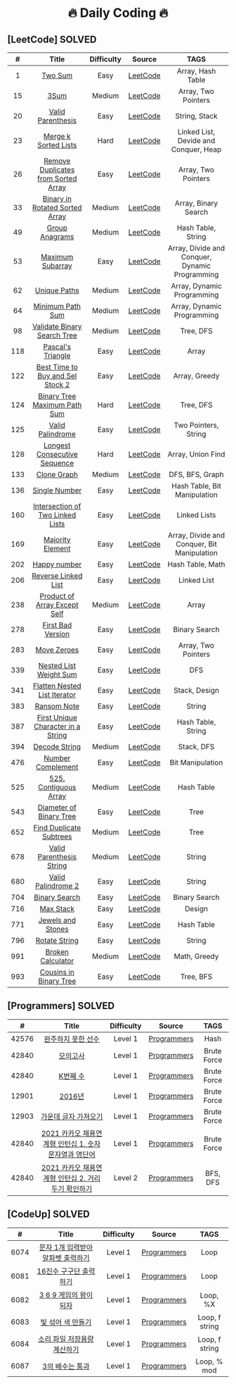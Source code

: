 <h1 align="center">
  🔥 Daily Coding 🔥
</h1>

## [LeetCode] SOLVED
|  #  | Title | Difficulty | Source | TAGS |
| :-: | :---: | :--------: | :----: | :--: | 
|  1  |  [Two Sum](Leetcode/1-Two_Sum.py) |Easy| [LeetCode](https://leetcode.com/problems/two-sum/) | Array, Hash Table |
|  15  | [3Sum](Leetcode/15-3Sum.py) |Medium| [LeetCode](https://leetcode.com/problems/3sum/) | Array, Two Pointers   |
|  20  | [Valid Parenthesis](Leetcode/20-Valid-Parenthesis.py) |Easy| [LeetCode](https://leetcode.com/problems/3sum/) | String, Stack   |
|  23  | [Merge k Sorted Lists](Leetcode/23-Merge-k-Sorted-Lists.py) |Hard| [LeetCode](https://leetcode.com/problems/merge-k-sorted-lists/) | Linked List, Devide and Conquer, Heap   |
|  26  | [Remove Duplicates from Sorted Array](Leetcode/26-Remove_Duplicates_from_Sorted_Array.js) |Easy | [LeetCode](https://leetcode.com/problems/remove-duplicates-from-sorted-array/) | Array, Two Pointers |
|  33  | [Binary in Rotated Sorted Array](Leetcode/33-Binary_in_Rotated_Sorted_Array.py) |Medium | [LeetCode](https://leetcode.com/problems/search-in-rotated-sorted-array/) | Array, Binary Search |
|  49  | [Group Anagrams](Leetcode/49-Group_Anagrams.py) |Medium | [LeetCode](https://leetcode.com/problems/group-anagrams/) | Hash Table, String |
|  53  | [Maximum Subarray](Leetcode/53-Maximum_Subarray.py) |Easy | [LeetCode](https://leetcode.com/problems/maximum-subarray/) | Array, Divide and Conquer, Dynamic Programming|
|  62  | [Unique Paths](Leetcode/62-Unique_Paths.py) |Medium | [LeetCode](https://leetcode.com/problems/unique-paths/) | Array, Dynamic Programming|
| 64   | [Minimum Path Sum](Leetcode/64-Minimum_Path_Sum.py) |Medium | [LeetCode](https://leetcode.com/problems/minimum-path-sum/) | Array, Dynamic Programming |
|  98  | [Validate Binary Search Tree](Leetcode/98-Validate_Binary_Search_Tree.py) |Medium | [LeetCode](https://leetcode.com/problems/validate-binary-search-tree/) | Tree, DFS |
|  118  | [Pascal's Triangle](Leetcode/118-Pascal's_Triangle.py) |Easy | [LeetCode](https://leetcode.com/problems/pascals-triangle/) |Array |
|  122  | [Best Time to Buy and Sel Stock 2](Leetcode/118-Pascal's_Triangle.py) |Easy | [LeetCode](https://leetcode.com/problems/best-time-to-buy-and-sell-stock-ii/) |Array, Greedy |
| 124   | [Binary Tree Maximum Path Sum](Leetcode/124-Binary_Tree_Maximum_Path_Sum.py) |Hard | [LeetCode](https://leetcode.com/problems/binary-tree-maximum-path-sum/) | Tree, DFS|
|  125  | [Valid Palindrome](Leetcode/125-Valid_Palindrome.py) |Easy | [LeetCode](https://leetcode.com/problems/valid-palindrome/) |Two Pointers, String |
|  128  | [Longest Consecutive Sequence](128-Longest-Consecutive-Sequence.py) |Hard | [LeetCode](https://leetcode.com/problems/longest-consecutive-sequence/) |Array, Union Find |
|  133  | [Clone Graph](Leetcode/133-Clone_Graph.py)   |Medium | [LeetCode](https://leetcode.com/problems/clone-graph/) | DFS, BFS, Graph|
| 136   | [Single Number](Leetcode/136-Single_Number.py)   |Easy | [LeetCode](https://leetcode.com/problems/single-number/) |Hash Table, Bit Manipulation |
| 160   | [Intersection of Two Linked Lists](Leetcode/160-Intersection_of_Two_Linked_Lists.py)   |Easy | [LeetCode](https://leetcode.com/problems/intersection-of-two-linked-lists/) |Linked Lists |
|  169  | [Majority Element](Leetcode/169-Majority_Element.py)   |Easy | [LeetCode](https://leetcode.com/problems/majority-element/) |Array, Divide and Conquer, Bit Manipulation |
|  202  | [Happy number](Leetcode/202-Happy_Number.py)  |Easy | [LeetCode](https://leetcode.com/problems/happy-number/) |Hash Table, Math |
|  206  | [Reverse Linked List](206-Reverse_Linked_list.py) |Easy | [LeetCode](https://leetcode.com/problems/reverse-linked-list/) | Linked List |
|   238 | [Product of Array Except Self](Leetcode/238-Product_of_Array_Except_Self.py) |Medium | [LeetCode](https://leetcode.com/problems/product-of-array-except-self/) | Array|
|  278  | [First Bad Version](Leetcode/278-First_Bad_Version.js)  |Easy | [LeetCode](https://leetcode.com/problems/first-bad-version/) |Binary Search |
|  283  | [Move Zeroes](Leetcode/283-Move_Zeroes.py) |Easy | [LeetCode](https://leetcode.com/problems/move-zeroes/) |Array, Two Pointers |
|   339 | [Nested List Weight Sum](Leetcode/339-Nested_List_Weight_Sum.py)   |Easy | [LeetCode](https://leetcode.com/problems/nested-list-weight-sum) |DFS |
| 341   | [Flatten Nested List Iterator](Leetcode/341-Flatten_Nested_List_Iterator.py)  |Easy | [LeetCode](https://leetcode.com/problems/flatten-nested-list-iterator/) |Stack, Design |
| 383   | [Ransom Note](Leetcode/383-Ransom_Note.py)  |Easy | [LeetCode](https://leetcode.com/problems/ransom-note/) |String |
|  387  | [First Unique Character in a String](Leetcode/387-First_Unique_Character_in_a_String.py)   |Easy | [LeetCode](https://leetcode.com/problems/first-unique-character-in-a-string/) |Hash Table, String |
|  394  | [Decode String](Leetcode/394-Decode_String.py)   |Medium | [LeetCode](https://leetcode.com/problems/decode-string/) |Stack, DFS |
|  476  | [Number Complement](Leetcode/476-Number_Complement.py)   |Easy | [LeetCode](https://leetcode.com/problems/number-complement/) |Bit Manipulation |
|  525  | [525. Contiguous Array](Leetcode/525-Contiguous_Array.py)   |Medium | [LeetCode](https://leetcode.com/problems/contiguous-array/) |Hash Table |
| 543   | [Diameter of Binary Tree](Leetcode/543-Diameter_of_Binary_Tree.py)  |Easy | [LeetCode](https://leetcode.com/problems/diameter-of-binary-tree/) |Tree |
|  652  | [Find Duplicate Subtrees](Leetcode/652-Find_Duplicate_Subtrees.py)  |Medium | [LeetCode](https://leetcode.com/problems/find-duplicate-subtrees/) |Tree |
|  678  | [Valid Parenthesis String](Leetcode/678-Valid_Parenthesis_String.py)   |Medium | [LeetCode](https://leetcode.com/problems/valid-parenthesis-string/) |String |
|  680  | [Valid Palindrome 2](Leetcode/680-Vallid-Palindrome-2.py)  |Easy | [LeetCode](https://leetcode.com/problems/valid-palindrome-ii/) |String |
|  704  | [Binary Search](Leetcode/704-Binary_Search.py)   |Easy | [LeetCode](https://leetcode.com/problems/binary-search/) |Binary Search |
|  716  | [Max Stack](716-Max_Stack.py) |Easy | [LeetCode](https://leetcode.com/problems/max-stack/) | Design |
|  771  | [Jewels and Stones](Leetcode/771-Jewels_and_Stones.py)  |Easy | [LeetCode](https://leetcode.com/problems/jewels-and-stones/) |Hash Table |
|  796  | [Rotate String](Leetcode/796-Rotate_String.py)  |Easy | [LeetCode](https://leetcode.com/problems/rotate-string/) |String |
|  991  | [Broken Calculator](Leetcode/991-Broken_Calculator.py)   |Medium | [LeetCode](https://leetcode.com/problems/broken-calculator/) |Math, Greedy |
|  993  | [Cousins in Binary Tree](Leetcode/993-Cousins_in_Binary_Tree.py)   |Easy | [LeetCode](https://leetcode.com/problems/cousins-in-binary-tree/) |Tree, BFS |
  
## [Programmers] SOLVED
|  #  | Title | Difficulty | Source | TAGS |
| :-: | :---: | :--------: | :----: | :--: | 
|  42576  |[완주하지 못한 선수](Programmers/42576_완주하지못한선수.py) |Level 1| [Programmers](https://programmers.co.kr/learn/courses/30/lessons/42576) | Hash |   
|  42840  |[모의고사](Programmers/42840_모의고사.py) |Level 1| [Programmers](https://programmers.co.kr/learn/courses/30/lessons/42840) | Brute Force |   
|  42840  |[K번째 수](Programmers/42748_K번째수.py) |Level 1| [Programmers](https://programmers.co.kr/learn/courses/30/lessons/42748) | Brute Force | 
|  12901  |[2016년](Programmers/12901_2016.py) |Level 1| [Programmers](https://programmers.co.kr/learn/courses/30/lessons/12901) | Brute Force |     
|  12903  |[가운데 글자 가져오기](Programmers/12903_mean_character.py) |Level 1| [Programmers](https://programmers.co.kr/learn/courses/30/lessons/12903) | Brute Force | 
|  42840  |[2021 카카오 채용연계형 인턴십 1. 숫자 문자열과 영단어](Programmers/2021_Kakao_Internship_1.py) |Level 1| [Programmers](https://programmers.co.kr/learn/courses/30/lessons/81301) | Brute Force |   
|  42840  |[2021 카카오 채용연계형 인턴십 2. 거리두기 확인하기](Programmers/2021_Kakao_internship_2.py) |Level 2| [Programmers](https://programmers.co.kr/learn/courses/30/lessons/81302?language=python3) | BFS, DFS |   
   
   
## [CodeUp] SOLVED
|  #  | Title | Difficulty | Source | TAGS |
| :-: | :---: | :--------: | :----: | :--: | 
|  6074  |[문자 1개 입력받아 알파벳 출력하기](CodeUp/6074.py) |Level 1| [Programmers](https://codeup.kr/problem.php?id=6074&rid=0) | Loop |  
|  6081  |[16진수 구구단 출력하기](CodeUp/6081-6085.py) |Level 1| [Programmers](https://codeup.kr/problem.php?id=6081) | Loop |  
|  6082  |[3 6 9 게임의 왕이 되자](CodeUp/6081-6085.py) |Level 1| [Programmers](https://codeup.kr/problem.php?id=6082) | Loop, %X |  
|  6083  |[빛 섞어 색 만들기](CodeUp/6081-6085.py) |Level 1| [Programmers](https://codeup.kr/problem.php?id=6083) | Loop, f string |  
|  6084  |[소리 파일 저장용량 계산하기](CodeUp/6081-6084.py) |Level 1| [Programmers](https://codeup.kr/problem.php?id=6084) | Loop, f string |  
|  6087  |[3의 배수는 통과](CodeUp/6087.py) |Level 1| [Programmers](https://codeup.kr/problem.php?id=6087) | Loop, % mod |  
